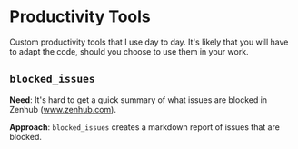 # Productivity Tools

Custom productivity tools that I use day to day. It's likely that you will
have to adapt the code, should you choose to use them in your work.

## `blocked_issues`

**Need**: It's hard to get a quick summary of what issues are blocked in
Zenhub (www.zenhub.com).

**Approach**: `blocked_issues` creates a markdown report of issues that are
blocked.
